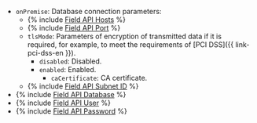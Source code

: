 * `onPremise`: Database connection parameters:
    * {% include [Field API Hosts](../../fields/common/api/hosts.md) %}
    * {% include [Field API Port](../../fields/common/api/port.md) %}
    * `tlsMode`: Parameters of encryption of transmitted data if it is required, for example, to meet the requirements of [PCI DSS]({{ link-pci-dss-en }}).
        * `disabled`: Disabled.
        * `enabled`: Enabled.
            * `caCertificate`: CA certificate.
    * {% include [Field API Subnet ID](../../fields/common/api/subnet-id.md) %}
* {% include [Field API Database](../../fields/common/api/database.md) %}
* {% include [Field API User](../../fields/common/api/user.md) %}
* {% include [Field API Password](../../fields/common/api/password.md) %}
